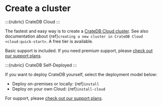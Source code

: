 # Create a cluster

:::{rubric} CrateDB Cloud
:::

The fastest and easy way is to create a [CrateDB Cloud cluster][CrateDB Cloud Console].
See also documentation about {ref}`creating a new cluster in CrateDB Cloud <cloud:quick-start>`.
A free tier is available.

Basic support is included. If you need premium support, please [check out our support plans].

:::{rubric} CrateDB Self-Deployed
:::

If you want to deploy CrateDB yourself, select the deployment model below:

* Deploy on-premises or locally: {ref}`install`
* Deploy on your own Cloud: {ref}`install-cloud`

For support, please [check out our support plans].


[check out our support plans]: https://cratedb.com/support/support-plans
[CrateDB Cloud Console]: https://console.cratedb.cloud/
